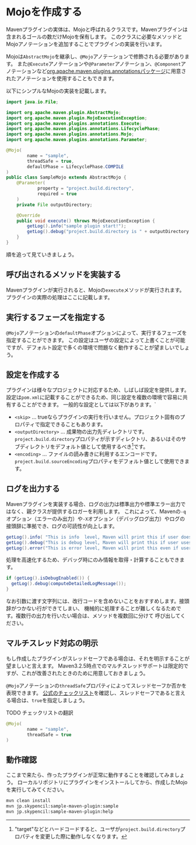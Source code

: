 # Mojoを作成する

Mavenプラグインの実体は、Mojoと呼ばれるクラスです。Mavenプラグインは含まれるゴールの数だけMojoを保有します。
このクラスに必要なメソッドとMojoアノテーションを追加することでプラグインの実装を行います。

Mojoは`AbstractMojo`を継承し、`@Mojo`アノテーションで修飾される必要があります。
また`@Execute`アノテーションや`@Parameter`アノテーション、`@Component`アノテーションなど[org.apache.maven.plugins.annotationsパッケージ](http://maven.apache.org/plugin-tools/apidocs/org/apache/maven/plugins/annotations/package-summary.html)に用意されたアノテーションを使用することもできます。

以下にシンプルなMojoの実装を記載します。

```java
import java.io.File;

import org.apache.maven.plugin.AbstractMojo;
import org.apache.maven.plugin.MojoExecutionException;
import org.apache.maven.plugins.annotations.Execute;
import org.apache.maven.plugins.annotations.LifecyclePhase;
import org.apache.maven.plugins.annotations.Mojo;
import org.apache.maven.plugins.annotations.Parameter;

@Mojo(
        name = "sample",
        threadSafe = true,
        defaultPhase = LifecyclePhase.COMPILE
)
public class SampleMojo extends AbstractMojo {
    @Parameter(
            property = "project.build.directory",
            required = true
    )
    private File outputDirectory;

    @Override
    public void execute() throws MojoExecutionException {
        getLog().info("sample plugin start!");
        getLog().debug("project.build.directory is " + outputDirectory.getAbsolutePath());
    }
}
```

順を追って見ていきましょう。

## 呼び出されるメソッドを実装する

Mavenプラグインが実行されると、Mojoの`execute`メソッドが実行されます。
プラグインの実際の処理はここに記載します。

## 実行するフェーズを指定する

`@Mojo`アノテーションの`defaultPhase`オプションによって、実行するフェーズを指定することができます。
この設定はユーザの設定によって上書くことが可能ですが、デフォルト設定で多くの環境で問題なく動作することが望ましいでしょう。

## 設定を作成する

プラグインは様々なプロジェクトに対応するため、しばしば設定を提供します。
設定は`pom.xml`に記載することができるため、同じ設定を複数の環境で容易に共有することができます。
一般的な設定としては以下があります。`

* `<skip>` ... trueならプラグインの実行を行いません。プロジェクト固有のプロパティで指定できることもあります。
* `<outputDirectory>` ... 成果物の出力先ディレクトリです。`project.build.directory`プロパティが示すディレクトリ、あるいはそのサブディレクトリをデフォルト値として使用するべき[^1]です。
* `<encoding>` ... ファイルの読み書きに利用するエンコードです。`project.build.sourceEncoding`プロパティをデフォルト値として使用できます。

## ログを出力する

Mavenプラグインを実装する場合、ログの出力は標準出力や標準エラー出力ではなく、親クラスが提供するロガーを利用します。
これによって、Mavenの`-q`オプション（エラーのみ出力）や`-X`オプション（デバッグログ出力）やログの接頭辞に準拠でき、ログの可読性が向上します。

```java
getLog().info( "This is info  level, Maven will print this if user does not use -q option.");
getLog().debug("This is debug level, Maven will print this if user uses -X option.");
getLog().error("This is error level, Maven will print this even if user uses -q option.");
```

処理を高速化するため、デバッグ時にのみ情報を取得・計算することもできます。

```java
if (getLog().isDebugEnabled()) {
  getLog().debug(computeDetailedLogMessage());
}
```

なお引数に渡す文字列には、改行コードを含めないことをおすすめします。接頭辞がつかない行ができてしまい、
機械的に処理することが難しくなるためです。複数行の出力を行いたい場合は、メソッドを複数回に分けて
呼び出してください。


## マルチスレッド対応の明示

もし作成したプラグインがスレッドセーフである場合は、それを明示することが望ましいと言えます。
Maven3.2.5時点でのマルチスレッドサポートは限定的ですが、これが改善されたときのために用意しておきましょう。

`@Mojo`アノテーションの`threadSafe`プロパティによってスレッドセーフか否かを表現できます。
[公式のチェックリスト](https://cwiki.apache.org/confluence/display/MAVEN/Parallel+builds+in+Maven+3#ParallelbuildsinMaven3-Mojothreadsafetyassertionchecklist)を確認し、スレッドセーフであると言える場合は、`true`を指定しましょう。

TODO チェックリストの翻訳

```java
@Mojo(
        name = "sample",
        threadSafe = true
)
```


## 動作確認

ここまで来たら、作ったプラグインが正常に動作することを確認してみましょう。
ローカルリポジトリにプラグインをインストールしてから、作成したMojoを実行してみてください。

```sh
mvn clean install
mvn jp.skypencil:sample-maven-plugin:sample
mvn jp.skypencil:sample-maven-plugin:help
```

[^1]: "target"などとハードコードすると、ユーザが`project.build.directory`プロパティを変更した際に動作しなくなります。
